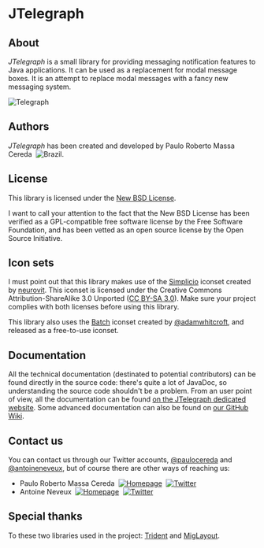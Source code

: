 # JTelegraph
## About
*JTelegraph* is a small library for providing messaging notification features to Java applications. It can be used as a replacement for modal message boxes. It is an attempt to replace modal messages with a fancy new messaging system.

![Telegraph](http://jtelegraph.sourceforge.net/screenshots/message.jpg)
## Authors
*JTelegraph* has been created and developed by Paulo Roberto Massa Cereda &nbsp;![Brazil](http://jachievement.sourceforge.net/images/brazil.png).
## License
This library is licensed under the [New BSD License](http://www.opensource.org/licenses/bsd-license.php).

I want to call your attention to the fact that the New BSD License has been verified as a GPL-compatible free software license by the Free Software Foundation, and has been vetted as an open source license by the Open Source Initiative.
## Icon sets
I must point out that this library makes use of the [Simplicio](http://neurovit.deviantart.com/#/d1iyjxz) iconset created by [neurovit](http://neurovit.deviantart.com/). This iconset is licensed under the Creative Commons Attribution-ShareAlike 3.0 Unported ([CC BY-SA 3.0](http://creativecommons.org/licenses/by-sa/3.0/)). Make sure your project complies with both licenses before using this library.

This library also uses the [Batch](http://adamwhitcroft.com/batch/) iconset created by [@adamwhitcroft](https://twitter.com/adamwhitcroft), and released as a free-to-use iconset.
## Documentation
All the technical documentation (destinated to potential contributors) can be found directly in the source code: there's quite a lot of JavaDoc, so understanding the source code shouldn't be a problem. From an user point of view, all the documentation can be found [on the JTelegraph dedicated website](http://cereda.github.com/jtelegraph/). Some advanced documentation can also be found on [our GitHub Wiki](https://github.com/cereda/jtelegraph/wiki).
## Contact us
You can contact us through our Twitter accounts, [@paulocereda](http://www.twitter.com/paulocereda) and [@antoineneveux](http://www.twitter.com/antoineneveux), but of course there are other ways of reaching us:

- Paulo Roberto Massa Cereda &nbsp;[![Homepage](http://jachievement.sourceforge.net/images/email.png)](http://cereda.users.sourceforge.net/) &nbsp;[![Twitter](http://jachievement.sourceforge.net/images/twitter.png)](http://www.twitter.com/paulocereda)
- Antoine Neveux &nbsp;[![Homepage](http://jachievement.sourceforge.net/images/email.png)](http://www.antoineneveux.fr/) &nbsp;[![Twitter](http://jachievement.sourceforge.net/images/twitter.png)](http://www.twitter.com/antoineneveux)
## Special thanks
To these two libraries used in the project: [Trident](http://www.pushing-pixels.org/category/trident) and [MigLayout](http://www.miglayout.com/).